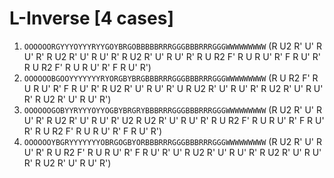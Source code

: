 # L-Inverse [4 cases]

1. `OOOOOORGYYYOYYYRYYGOYBRGOBBBBBRRRGGGBBBRRRGGGWWWWWWWWW` (R U2 R' U' R U' R' R U2 R' U' R U' R' R U2 R' U' R U' R' R U R2 F' R U R U' R' F R U' R' R U R2 F' R U R U' R' F R U' R')
1. `OOOOOOBGOOYYYYYYYRYORGBYBRGBBBRRRGGGBBBRRRGGGWWWWWWWWW` (R U R2 F' R U R U' R' F R U' R' R U2 R' U' R U' R' U R U2 R' U' R U' R' R U2 R' U' R U' R' R U2 R' U' R U' R')
1. `OOOOOOGOBYYRYYYOYYOGBYBRGRYBBBRRRGGGBBBRRRGGGWWWWWWWWW` (R U2 R' U' R U' R' R U2 R' U' R U' R' U2 R U2 R' U' R U' R' R U R2 F' R U R U' R' F R U' R' R U R2 F' R U R U' R' F R U' R')
1. `OOOOOOYBGRYYYYYYYOBRGOGBYORBBBRRRGGGBBBRRRGGGWWWWWWWWW` (R U2 R' U' R U' R' R U R2 F' R U R U' R' F R U' R' U' R U2 R' U' R U' R' R U2 R' U' R U' R' R U2 R' U' R U' R')
